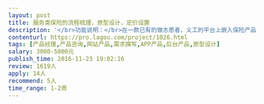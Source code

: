```yaml
---                
layout: post       
title: 服务类保险的流程梳理，原型设计，定价设置           
description: '</br>功能说明：</br>在一款已有的做志愿者，义工的平台上嵌入保险产品功能，作为对现有流量的套现方式之一</br></br>产品形态：</br>在现有平台增加卖保险的入口，能在现有流程中，引导用户去购买；涉及PC端和APP端</br></br>人员要求：</br>1.有产品设计感觉和天赋，能理解分析用户需求，对用户的体验有所感知</br>2.逻辑清晰，整体流程设计完整且合理</br>3.对保险行业有一定了解，知道其运作方式</br>4.有一定的数据分析能力，能给出保险的定价</br>'     
contenturl: https://pro.lagou.com/project/1026.html      
tags: [产品经理,产品咨询,网站产品,需求撰写,APP产品,后台产品,原型设计]            
salary: 3000-5000元          
publish_time: 2016-11-23 19:02:16         
review: 1619人                   
apply: 14人                   
recommend: 5人                   
time_range: 1-2周              
---                 
```

